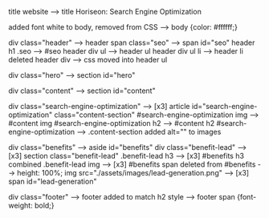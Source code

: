 title website                                 --> title Horiseon: Search Engine Optimization

added font white to body, removed from CSS    --> body {color: #ffffff;}

div class="header"                            --> header
span class="seo"                              --> span id="seo"
header h1 .seo                                --> #seo
header div ul                                 --> header ul
header div ul li                              --> header li
deleted header div                            --> css moved into header ul

div class="hero"                              --> section id="hero"

div class="content"                           --> section id="content"

div class="search-engine-optimization"        --> [x3] article id="search-engine-optimization" class="content-section"
#search-engine-optimization img               --> #content img
#search-engine-optimization h2                --> #content h2
#search-engine-optimization                   --> .content-section
added alt="" to images

div class="benefits"                          --> aside id="benefits"
div class="benefit-lead"                      --> [x3] section class="benefit-lead"
.benefit-lead h3                              --> [x3] #benefits h3
combined .benefit-lead img                    --> [x3] #benefits span
deleted from #benefits                        --> height: 100%;
img src="./assets/images/lead-generation.png" --> [x3] span id="lead-generation"


div class="footer"                            --> footer
added to match h2 style                       --> footer span {font-weight: bold;}
